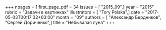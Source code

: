 +++
npages = 1
first_page_pdf = 34
issues = [ "2015_09",]
year = "2015"
rubric = "Задачи в картинках"
illustrators = [ "Tory Polska",]
date = "2017-05-03T00:17:32+03:00"
month = "09"
authors = [ "Александр Бердников", "Сергей Дориченко",]
title = "Небывалая луна"
+++
